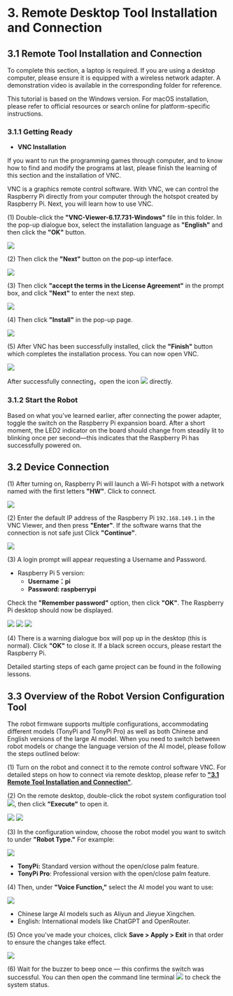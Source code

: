 # 3. Remote Desktop Tool Installation and Connection

## 3.1 Remote Tool Installation and Connection

To complete this section, a laptop is required. If you are using a desktop computer, please ensure it is equipped with a wireless network adapter. A demonstration video is available in the corresponding folder for reference.

This tutorial is based on the Windows version. For macOS installation, please refer to official resources or search online for platform-specific instructions.

### 3.1.1 Getting Ready

* **VNC Installation**

If you want to run the programming games through computer, and to know how to find and modify the programs at last, please finish the learning of this section and the installation of VNC.

VNC is a graphics remote control software. With VNC, we can control the Raspberry Pi directly from your computer through the hotspot created by Raspberry Pi. Next, you will learn how to use VNC.

(1) Double-click the **"VNC-Viewer-6.17.731-Windows"** file in this folder. In the pop-up dialogue box, select the installation language as **"English"** and then click the **"OK"** button.

<img src="../_static/media/chapter_3/section_1/media/image3.png" class="common_img" />

(2) Then click the **"Next"** button on the pop-up interface.

<img src="../_static/media/chapter_3/section_1/media/image4.png" class="common_img" />

(3) Then click **"accept the terms in the License Agreement"** in the prompt box, and click **"Next"** to enter the next step.

<img src="../_static/media/chapter_3/section_1/media/image5.png" class="common_img" />

(4) Then click **"Install"** in the pop-up page.

<img src="../_static/media/chapter_3/section_1/media/image6.png" class="common_img" />

(5) After VNC has been successfully installed, click the **"Finish"** button which completes the installation process. You can now open VNC.

<img src="../_static/media/chapter_3/section_1/media/image7.png" class="common_img" />

After successfully connecting，open the icon <img src="../_static/media/chapter_3/section_1/media/image8.png"   /> directly.

### 3.1.2 Start the Robot

Based on what you've learned earlier, after connecting the power adapter, toggle the switch on the Raspberry Pi expansion board. After a short moment, the LED2 indicator on the board should change from steadily lit to blinking once per second—this indicates that the Raspberry Pi has successfully powered on.

## 3.2 Device Connection

(1) After turning on, Raspberry Pi will launch a Wi-Fi hotspot with a network named with the first letters **"HW"**. Click to connect.

<img src="../_static/media/chapter_3/section_1/media/image9.png" class="common_img"  />

(2) Enter the default IP address of the Raspberry Pi `192.168.149.1` in the VNC Viewer, and then press **"Enter"**. If the software warns that the connection is not safe just Click **"Continue"**.

<img src="../_static/media/chapter_3/section_1/media/image10.png" class="common_img"  />

(3) A login prompt will appear requesting a Username and Password.

* Raspberry Pi 5 version:
  * **Username：pi**
  * **Password: raspberrypi**

Check the **"Remember password"** option, then click **"OK"**. The Raspberry Pi desktop should now be displayed.

<img src="../_static/media/chapter_3/section_1/media/image11.png" class="common_img"  />

<img src="../_static/media/chapter_3/section_1/media/image12.png" class="common_img"  />

<img src="../_static/media/chapter_3/section_1/media/image13.png" class="common_img" />

(4) There is a warning dialogue box will pop up in the desktop (this is normal). Click **"OK"** to close it. If a black screen occurs, please restart the Raspberry Pi.

Detailed starting steps of each game project can be found in the following lessons.

## 3.3 Overview of the Robot Version Configuration Tool

The robot firmware supports multiple configurations, accommodating different models (TonyPi and TonyPi Pro) as well as both Chinese and English versions of the large AI model. When you need to switch between robot models or change the language version of the AI model, please follow the steps outlined below:

(1) Turn on the robot and connect it to the remote control software VNC. For detailed steps on how to connect via remote desktop, please refer to [**"3.1 Remote Tool Installation and Connection"**](#31-remote-tool-installation-and-connection).

(2) On the remote desktop, double-click the robot system configuration tool <img src="../_static/media/chapter_3/section_2/media/image2.png"  />, then click **"Execute"** to open it.

<img src="../_static/media/chapter_3/section_2/media/image3.png" class="common_img" />

<img src="../_static/media/chapter_3/section_2/media/image4.png" class="common_img" />

(3) In the configuration window, choose the robot model you want to switch to under **"Robot Type."** For example:

<img src="../_static/media/chapter_3/section_2/media/image5.png" class="common_img" />

* **TonyPi:** Standard version without the open/close palm feature.
* **TonyPi Pro**: Professional version with the open/close palm feature.

(4) Then, under **"Voice Function,"** select the AI model you want to use:

<img src="../_static/media/chapter_3/section_2/media/image6.png" class="common_img" />

* Chinese large AI models such as Aliyun and Jieyue Xingchen.
* English: International models like ChatGPT and OpenRouter.

(5) Once you've made your choices, click **Save > Apply > Exit** in that order to ensure the changes take effect.

<img src="../_static/media/chapter_3/section_2/media/image7.png" class="common_img" />

(6) Wait for the buzzer to beep once — this confirms the switch was successful. You can then open the command line terminal <img src="../_static/media/chapter_3/section_2/media/image8.png"  /> to check the system status.